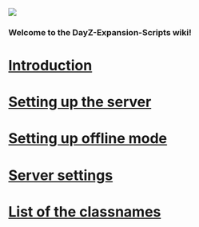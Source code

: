 ![](https://i.imgur.com/RhJAV6t.png)

### Welcome to the DayZ-Expansion-Scripts wiki!

# [Introduction](https://github.com/salutesh/DayZ-Expansion-Scripts/wiki/Introduction)
# [Setting up the server](https://github.com/salutesh/DayZ-Expansion-Scripts/wiki/Setting-up-the-server)
# [Setting up offline mode](https://github.com/salutesh/DayZ-Expansion-Scripts/wiki/Setting-up-offline-mode)
# [Server settings](https://github.com/salutesh/DayZ-Expansion-Scripts/wiki/Server-settings)
# [List of the classnames](https://github.com/salutesh/DayZ-Expansion-Scripts/wiki/List-of-the-classnames)